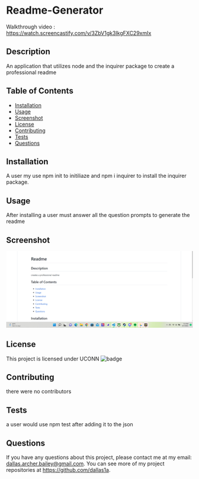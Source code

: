 # Readme-Generator
Walkthrough video : https://watch.screencastify.com/v/3ZbV1gk3IkgFXC29xmIx   
  
## Description 
An application that utilizes node and the inquirer package to create a professional readme

## Table of Contents
* [Installation](#installation)
* [Usage](#usage)
* [Screenshot](#screenshot)
* [License](#license)
* [Contributing](#contributing)
* [Tests](#tests)
* [Questions](#questions)
    
## Installation
A user my use npm init to initiliaze and npm i inquirer to install the inquirer package.

## Usage
After installing a user must answer all the question prompts to generate the readme

## Screenshot
![Screenshot](utils\2022-08-07.png)

## License 
This project is licensed under UCONN
![badge](https://img.shields.io/badge/license-UCONN-important)

## Contributing 
there were no contributors

## Tests
a user would use npm test after adding it to the json

  

## Questions
If you have any questions about this project, please contact me at my email: dallas.archer.bailey@gmail.com. 
You can see more of my project repositories at https://github.com/dallas1a.
